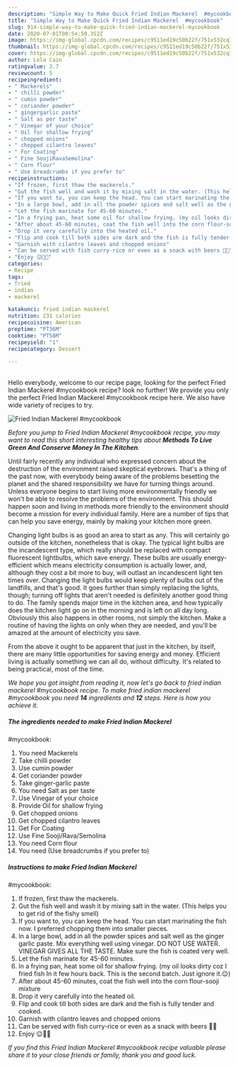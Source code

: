```yaml
---
description: "Simple Way to Make Quick Fried Indian Mackerel  #mycookbook"
title: "Simple Way to Make Quick Fried Indian Mackerel  #mycookbook"
slug: 914-simple-way-to-make-quick-fried-indian-mackerel-mycookbook
date: 2020-07-01T00:54:50.352Z
image: https://img-global.cpcdn.com/recipes/c9511ed19c50b22f/751x532cq70/fried-indian-mackerel-mycookbook-recipe-main-photo.jpg
thumbnail: https://img-global.cpcdn.com/recipes/c9511ed19c50b22f/751x532cq70/fried-indian-mackerel-mycookbook-recipe-main-photo.jpg
cover: https://img-global.cpcdn.com/recipes/c9511ed19c50b22f/751x532cq70/fried-indian-mackerel-mycookbook-recipe-main-photo.jpg
author: Lela Cain
ratingvalue: 3.7
reviewcount: 5
recipeingredient:
- " Mackerels"
- " chilli powder"
- " cumin powder"
- " coriander powder"
- " gingergarlic paste"
- " Salt as per taste"
- " Vinegar of your choice"
- " Oil for shallow frying"
- " chopped onions"
- " chopped cilantro leaves"
- " For Coating"
- " Fine SoojiRavaSemolina"
- " Corn flour"
- " Use breadcrumbs if you prefer to"
recipeinstructions:
- "If frozen, first thaw the mackerels."
- "Gut the fish well and wash it by mixing salt in the water. (This helps you to get rid of the fishy smell)"
- "If you want to, you can keep the head. You can start marinating the fish now. I preferred chopping them into smaller pieces."
- "In a large bowl, add in all the powder spices and salt well as the ginger garlic paste. Mix everything well using vinegar. DO NOT USE WATER. VINEGAR GIVES ALL THE TASTE. Make sure the fish is coated very well."
- "Let the fish marinate for 45-60 minutes."
- "In a frying pan, heat some oil for shallow frying. (my oil looks dirty coz I fried fish In it few hours back. This is the second batch. Just ignore it.😉)"
- "After about 45-60 minutes, coat the fish well into the corn flour-sooji mixture"
- "Drop it very carefully into the heated oil."
- "Flip and cook till both sides are dark and the fish is fully tender and cooked."
- "Garnish with cilantro leaves and chopped onions"
- "Can be served with fish curry-rice or even as a snack with beers 🍺😉"
- "Enjoy 😉👍🏻"
categories:
- Recipe
tags:
- fried
- indian
- mackerel

katakunci: fried indian mackerel 
nutrition: 231 calories
recipecuisine: American
preptime: "PT36M"
cooktime: "PT58M"
recipeyield: "1"
recipecategory: Dessert

---
```

<br>
Hello everybody, welcome to our recipe page, looking for the perfect Fried Indian Mackerel 
#mycookbook recipe? look no further! We provide you only the perfect Fried Indian Mackerel 
#mycookbook recipe here. We also have wide variety of recipes to try.
<br>


![Fried Indian Mackerel 
#mycookbook](https://img-global.cpcdn.com/recipes/c9511ed19c50b22f/751x532cq70/fried-indian-mackerel-mycookbook-recipe-main-photo.jpg)

<i>Before you jump to Fried Indian Mackerel 
#mycookbook recipe, you may want to read this short interesting healthy tips about 
<strong>Methods To Live Green And Conserve Money In The Kitchen</strong>.</i>
</br>

Until fairly recently any individual who expressed concern about the destruction of the environment raised skeptical eyebrows. That's a thing of the past now, with everybody being aware of the problems besetting the planet and the shared responsibility we have for turning things around. Unless everyone begins to start living more environmentally friendly we won't be able to resolve the problems of the environment. This should happen soon and living in methods more friendly to the environment should become a mission for every individual family. Here are a number of tips that can help you save energy, mainly by making your kitchen more green.

Changing light bulbs is as good an area to start as any. This will certainly go outside of the kitchen, nonetheless that is okay. The typical light bulbs are the incandescent type, which really should be replaced with compact fluorescent lightbulbs, which save energy. These bulbs are usually energy-efficient which means electricity consumption is actually lower, and, although they cost a bit more to buy, will outlast an incandescent light ten times over. Changing the light bulbs would keep plenty of bulbs out of the landfills, and that's good. It goes further than simply replacing the lights, though; turning off lights that aren't needed is definitely another good thing to do. The family spends major time in the kitchen area, and how typically does the kitchen light go on in the morning and is left on all day long. Obviously this also happens in other rooms, not simply the kitchen. Make a routine of having the lights on only when they are needed, and you'll be amazed at the amount of electricity you save.

From the above it ought to be apparent that just in the kitchen, by itself, there are many little opportunities for saving energy and money. Efficient living is actually something we can all do, without difficulty. It's related to being practical, most of the time.


<i>We hope you got insight from reading it, now let's go back to fried indian mackerel 
#mycookbook recipe. To make fried indian mackerel 
#mycookbook you need <strong>14</strong> ingredients and <strong>12</strong> steps. Here is how you achieve it.
</i>

##### The ingredients needed to make Fried Indian Mackerel 
#mycookbook:

1. You need  Mackerels
1. Take  chilli powder
1. Use  cumin powder
1. Get  coriander powder
1. Take  ginger-garlic paste
1. You need  Salt as per taste
1. Use  Vinegar of your choice
1. Provide  Oil for shallow frying
1. Get  chopped onions
1. Get  chopped cilantro leaves
1. Get  For Coating
1. Use  Fine Sooji/Rava/Semolina
1. You need  Corn flour
1. You need  (Use breadcrumbs if you prefer to)


##### Instructions to make Fried Indian Mackerel 
#mycookbook:

1. If frozen, first thaw the mackerels.
1. Gut the fish well and wash it by mixing salt in the water. (This helps you to get rid of the fishy smell)
1. If you want to, you can keep the head. You can start marinating the fish now. I preferred chopping them into smaller pieces.
1. In a large bowl, add in all the powder spices and salt well as the ginger garlic paste. Mix everything well using vinegar. DO NOT USE WATER. VINEGAR GIVES ALL THE TASTE. Make sure the fish is coated very well.
1. Let the fish marinate for 45-60 minutes.
1. In a frying pan, heat some oil for shallow frying. (my oil looks dirty coz I fried fish In it few hours back. This is the second batch. Just ignore it.😉)
1. After about 45-60 minutes, coat the fish well into the corn flour-sooji mixture
1. Drop it very carefully into the heated oil.
1. Flip and cook till both sides are dark and the fish is fully tender and cooked.
1. Garnish with cilantro leaves and chopped onions
1. Can be served with fish curry-rice or even as a snack with beers 🍺😉
1. Enjoy 😉👍🏻


<i>If you find this Fried Indian Mackerel 
#mycookbook recipe valuable please share it to your close friends or family, thank you and good luck.</i>
